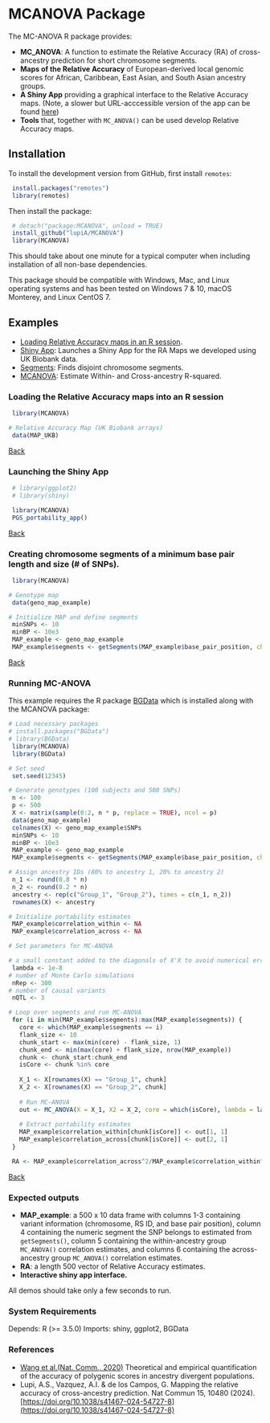 # MCANOVA Package

The MC-ANOVA R package provides:
  
  - **MC_ANOVA**: A function to estimate the Relative Accuracy (RA) of cross-ancestry prediction for short chromosome segments.
  - **Maps of the Relative Accuracy** of European-derived local genomic scores for African, Caribbean, East Asian, and South Asian ancestry groups.
  - **A Shiny App** providing a graphical interface to the Relative Accuracy maps. (Note, a slower but URL-acccessible version of the app can be found [here](https://lupia.github.io/Cross-Ancestry-Portability/))
  - **Tools** that, together with `MC_ANOVA()` can be used develop Relative Accuracy maps.

## Installation

To install the development version from GitHub, first install `remotes`: 
```r 
 install.packages("remotes")
 library(remotes)
```
   
Then install the package:
```r
 # detach("package:MCANOVA", unload = TRUE)
 install_github("lupiA/MCANOVA")
 library(MCANOVA)
```
This should take about one minute for a typical computer when including installation of all non-base dependencies.

This package should be compatible with Windows, Mac, and Linux operating systems and has been tested on Windows 7 & 10, macOS Monterey, and Linux CentOS 7.

<div id="MENUE" />

 
## Examples

 - [Loading Relative Accuracy maps in an R session](#DATA).
 - [Shiny App](#APP): Launches a Shiny App for the RA Maps we developed using UK Biobank data.
 - [Segments](#SEGMENTS): Finds disjoint chromosome segments.
 - [MCANOVA](#MCANOVA): Estimate Within- and Cross-ancestry R-squared.



<div id="DATA" />
  
### Loading the Relative Accuracy maps into an R session

```r
 library(MCANOVA)

# Relative Accuracy Map (UK Biobank arrays)
 data(MAP_UKB)
```

[Back](#MENUE)

   

<div id="APP" />


### Launching the Shiny App

```r
 # library(ggplot2)
 # library(shiny)

 library(MCANOVA)
 PGS_portability_app()
```

[Back](#MENUE)



<div id="SEGMENTS" />


### Creating chromosome segments of a minimum base pair length and size (# of SNPs).


```r
 library(MCANOVA)

# Genotype map
 data(geno_map_example)

# Initialize MAP and define segments
 minSNPs <- 10
 minBP <- 10e3
 MAP_example <- geno_map_example
 MAP_example$segments <- getSegments(MAP_example$base_pair_position, chr = MAP_example$chromosome, minBPSize = minBP, minSize = minSNPs, verbose = TRUE)

```


[Back](#MENUE)



<div id="MCANOVA" />


### Running MC-ANOVA 


This example requires the R package [BGData](https://github.com/QuantGen/BGData/tree/master) which is installed along with the MCANOVA package:

```r
# Load necessary packages
# install.packages("BGData")
# library(BGData)
 library(MCANOVA)
 library(BGData)

# Set seed
 set.seed(12345)

# Generate genotypes (100 subjects and 500 SNPs)
 n <- 100
 p <- 500
 X <- matrix(sample(0:2, n * p, replace = TRUE), ncol = p)
 data(geno_map_example)
 colnames(X) <- geno_map_example$SNPs
 minSNPs <- 10
 minBP <- 10e3
 MAP_example <- geno_map_example
 MAP_example$segments <- getSegments(MAP_example$base_pair_position, chr = MAP_example$chromosome, minBPSize = minBP, minSize = minSNPs, verbose = TRUE)

# Assign ancestry IDs (80% to ancestry 1, 20% to ancestry 2)
 n_1 <- round(0.8 * n)
 n_2 <- round(0.2 * n)
 ancestry <- rep(c("Group_1", "Group_2"), times = c(n_1, n_2))
 rownames(X) <- ancestry

# Initialize portability estimates
 MAP_example$correlation_within <- NA
 MAP_example$correlation_across <- NA

# Set parameters for MC-ANOVA

# a small constant added to the diagonals of X'X to avoid numerical errors when some SNPs are in perfect LD
 lambda <- 1e-8
# number of Monte Carlo simulations
 nRep <- 300
# number of causal variants
 nQTL <- 3

# Loop over segments and run MC-ANOVA
 for (i in min(MAP_example$segments):max(MAP_example$segments)) {
   core <- which(MAP_example$segments == i)
   flank_size <- 10
   chunk_start <- max(min(core) - flank_size, 1)
   chunk_end <- min(max(core) + flank_size, nrow(MAP_example))
   chunk <- chunk_start:chunk_end
   isCore <- chunk %in% core
  
   X_1 <- X[rownames(X) == "Group_1", chunk]
   X_2 <- X[rownames(X) == "Group_2", chunk]
  
   # Run MC-ANOVA
   out <- MC_ANOVA(X = X_1, X2 = X_2, core = which(isCore), lambda = lambda, nQTL = nQTL, nRep = nRep)
  
   # Extract portability estimates
   MAP_example$correlation_within[chunk[isCore]] <- out[1, 1]
   MAP_example$correlation_across[chunk[isCore]] <- out[2, 1]
 }

 RA <- MAP_example$correlation_across^2/MAP_example$correlation_within^2
```

[Back](#MENUE)

### Expected outputs

  - **MAP_example**: a 500 x 10 data frame with columns 1-3 containing variant information (chromosome, RS ID, and base pair position), column 4 containing the numeric segment the SNP belongs to estimated from `getSegments()`, column 5 containing the within-ancestry group `MC_ANOVA()` correlation estimates, and columns 6 containing the across-ancestry group `MC_ANOVA()` correlation estimates.
  - **RA**: a length 500 vector of Relative Accuracy estimates.
  - **Interactive shiny app interface.**

All demos should take only a few seconds to run.

### System Requirements

Depends:
    R (>= 3.5.0)
Imports:
  shiny,
  ggplot2,
  BGData

### References

- [Wang et al.(Nat. Comm., 2020)](https://www.nature.com/articles/s41467-020-17719-y) Theoretical and empirical quantification of the accuracy of polygenic scores in ancestry divergent populations. 
- Lupi, A.S., Vazquez, A.I. & de los Campos, G. Mapping the relative accuracy of cross-ancestry prediction. Nat Commun 15, 10480 (2024). [https://doi.org/10.1038/s41467-024-54727-8](https://doi.org/10.1038/s41467-024-54727-8)

